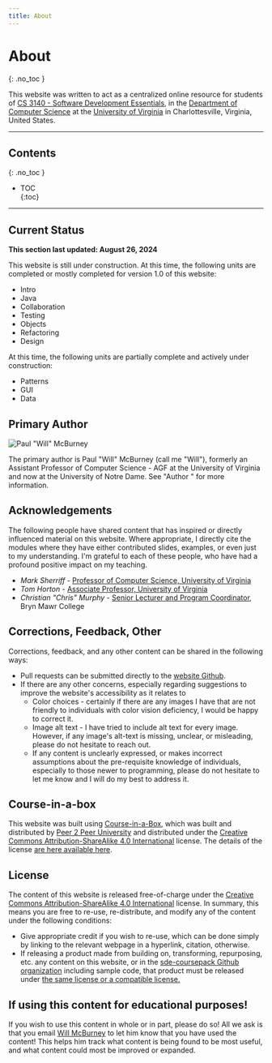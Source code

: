 ```yaml
---
title: About
---
```


# About

{: .no_toc }

This website was written to act as a centralized online resource for students of [CS 3140 - Software Development
Essentials](http://cs3140.com), in the [Department of Computer Science](https://engineering.virginia.edu/departments/computer-science)
at the [University of Virginia](https://www.virginia.edu/) in Charlottesville, Virginia, United States.

---

## Contents

{: .no_toc }

- TOC  
{:toc}

---

## Current Status

**This section last updated: August 26, 2024**

This website is still under construction. At this time, the following units are completed or mostly completed for version 1.0 of this website:

- Intro
- Java
- Collaboration
- Testing
- Objects
- Refactoring
- Design

At this time, the following units are partially complete and actively under construction:

- Patterns
- GUI
- Data

## Primary Author

![Paul "Will" McBurney](https://cse.nd.edu/wp-content/uploads/2025/09/Paul-McBurney-0592.jpg)

The primary author is Paul "Will" McBurney (call me "Will"), formerly an Assistant Professor of Computer Science - AGF at
the University of Virginia and now at the University of Notre Dame. See "Author " for more information.

## Acknowledgements

The following people have shared content that has inspired or directly influenced material on this website. Where
appropriate, I directly cite the modules where they have either contributed slides, examples, or even just to my
understanding. I'm grateful to each of these people, who have had a profound positive impact on my teaching.

- _Mark Sherriff_ - [Professor of Computer Science, University of Virginia](http://marksherriff.com/)
- _Tom Horton_ - [Associate Professor, University of Virginia](https://engineering.virginia.edu/faculty/thomas-b-horton)
- _Christian "Chris" Murphy_ - [Senior Lecturer and Program Coordinator](https://cs.brynmawr.edu/~cdmurphy/), Bryn Mawr College

## Corrections, Feedback, Other

Corrections, feedback, and any other content can be shared in the following ways:

<!-- - Contact Prof. McBurney at [pmcburne@nd.edu](mailto:pmcburne@nd.edu). Please include [SDE-Coursepack] in the
  subject line to help me filter requests. TODO: make a dedicated mailing address? -->
- Pull requests can be submitted directly to the [website Github](https://github.com/sde-coursepack/sde-coursepack.github.io).
- If there are any other concerns, especially regarding suggestions to improve the website's accessibility as it relates to
  - Color choices - certainly if there are any images I have that are not friendly to individuals
    with color vision deficiency, I would be happy to correct it.
  - Image alt text - I have tried to include alt text for every image. However, if any image's alt-text is missing, unclear,
    or misleading, please do not hesitate to reach out.
  - If any content is unclearly expressed, or makes incorrect assumptions about the pre-requisite knowledge of individuals,
    especially to those newer to programming, please do not hesitate to let me know and I will do my best to address it.

## Course-in-a-box

This website was built using [Course-in-a-Box](https://course-in-a-box.p2pu.org/), which was built and distributed
by [Peer 2 Peer University](https://www.p2pu.org/en/) and distributed under the [Creative Commons
Attribution-ShareAlike 4.0 International](https://creativecommons.org/licenses/by-sa/4.0/) license. The details of the
license [are here available here](https://creativecommons.org/licenses/by-sa/4.0/legalcode).

## License

The content of this website is released free-of-charge under the [Creative Commons
Attribution-ShareAlike 4.0 International](https://creativecommons.org/licenses/by-sa/4.0/) license. In summary, this means
you are free to re-use, re-distribute, and modify any of the content under the following conditions:

- Give appropriate credit if you wish to re-use, which can be done simply by linking to the relevant webpage in
  a hyperlink, citation, otherwise.
- If releasing a product made from building on, transforming, repurposing, etc. any content on this website, or in the [sde-coursepack Github
  organization](https://github.com/sde-coursepack) including sample code, that product must
  be released under [the same license or a compatible license.](https://creativecommons.org/share-your-work/licensing-considerations/compatible-licenses)

## If using this content for educational purposes!

If you wish to use this content in whole or in part, please do so! All we ask is that you email [Will McBurney](mailto:pmcburne@nd.edu)
to let him know that you have used the content! This helps him track what content is being found to be most useful, and
what content could most be improved or expanded.
